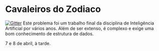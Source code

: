 # Cavaleiros do Zodiaco
[![Gitter](https://badges.gitter.im/futxicaiadatec/cavaleiros.svg)](https://gitter.im/futxicaiadatec/cavaleiros?utm_source=badge&utm_medium=badge&utm_campaign=pr-badge&utm_content=badge)
Este problema foi um trabalho final da disciplina de Inteligência Artificial por vários anos. Além de ser extenso, é complexo e exige uma bom conhecimento de estrutura de dados.

7 e 8 de abril, à tarde.